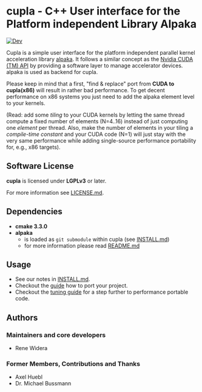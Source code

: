 **cupla** - C++ User interface for the Platform independent Library Alpaka
==========================================================================

[![Dev](https://travis-ci.org/ComputationalRadiationPhysics/cupla.svg?branch=dev)](https://travis-ci.org/ComputationalRadiationPhysics/cupla)

Cupla is a simple user interface for the platform independent parallel kernel
acceleration library
[alpaka](https://github.com/ComputationalRadiationPhysics/alpaka).
It follows a similar concept as the
[Nvidia CUDA (TM) API](https://developer.nvidia.com/cuda-zone) by
providing a software layer to manage accelerator devices.
alpaka is used as backend for cupla.

Please keep in mind that a first, "find & replace" port from
**CUDA to cupla(x86)** will result in rather bad performance. To get decent
performance on x86 systems you just need to add the alpaka element level to
your kernels.

(Read: add some *tiling* to your CUDA kernels by letting the same thread
compute a fixed number of elements (N=4..16) instead of just computing one
*element* per thread. Also, make the number of elements in your tiling a
*compile-time constant* and your CUDA code (N=1) will just stay with the
very same performance while adding single-source performance portability for,
e.g., x86 targets).


Software License
----------------

**cupla** is licensed under **LGPLv3** or later.

For more information see [LICENSE.md](LICENSE.md).


Dependencies
------------

- **cmake 3.3.0**
- **alpaka** 
  - is loaded as `git submodule` within cupla (see [INSTALL.md](INSTALL.md))
  - for more information please read [README.md](https://github.com/ComputationalRadiationPhysics/alpaka/blob/master/README.md)

Usage
-----

- See our notes in [INSTALL.md](INSTALL.md).
- Checkout the [guide](doc/PortingGuide.md) how to port your project.
- Checkout the [tuning guide](doc/TuningGuide.md) for a step further to performance
  portable code.


Authors
-------

### Maintainers and core developers

- Rene Widera

### Former Members, Contributions and Thanks

- Axel Huebl
- Dr. Michael Bussmann
